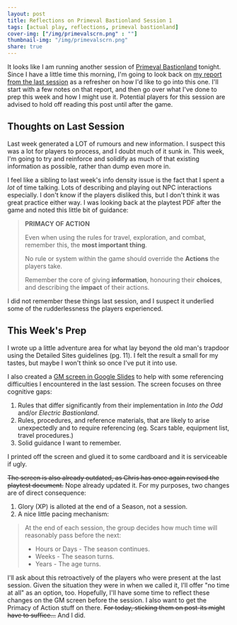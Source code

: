 ```yaml
---
layout: post
title: Reflections on Primeval Bastionland Session 1 
tags: [actual play, reflections, primeval bastionland]
cover-img: ["/img/primevalscrn.png" : ""]
thumbnail-img: "/img/primevalscrn.png"
share: true
---
```

It looks like I am running another session of [Primeval Bastionland](https://www.bastionland.com/2022/07/primeval-bastionland-playtest.html) tonight. Since I have a little time this morning, I'm going to look back on [my report from the last session](https://todistantlands.github.io/2022/07/26/primeval-playtest.html) as a refresher on how I'd like to go into this one. I'll start with a few notes on that report, and then go over what I've done to prep this week and how I might use it. Potential players for this session are advised to hold off reading this post until after the game.

## Thoughts on Last Session
Last week generated a LOT of rumours and new information. I suspect this was a lot for players to process, and I doubt much of it sunk in. This week, I'm going to try and reinforce and solidify as much of that existing information as possible, rather than dump even more in.

I feel like a sibling to last week's info density issue is the fact that I spent a _lot_ of time talking. Lots of describing and playing out NPC interactions especially. I don't know if the players disliked this, but I don't think it was great practice either way. I was looking back at the playtest PDF after the game and noted this little bit of guidance:

> **PRIMACY OF ACTION**
> 
> Even when using the rules for travel, exploration, and combat, remember this, the **most important thing**.
> 
> No rule or system within the game should override the **Actions** the players take.
>  
> Remember the core of giving **information**, honouring their **choices**, and describing the **impact** of their actions.


I did not remember these things last session, and I suspect it underlied some of the rudderlessness the players experienced. 

## This Week's Prep
I wrote up a little adventure area for what lay beyond the old man's trapdoor using the Detailed Sites guidelines (pg. 11). I felt the result a small for my tastes, but maybe I won't think so once I've put it into use.

I also created a [GM screen in Google Slides](https://docs.google.com/presentation/d/1P-zBgjs60CXrBNr_nb0xPyQgiwsEYI8WVjLvFy-pnpE/edit?usp=sharing) to help with some referencing difficulties I encountered in the last session. The screen focuses on three cognitive gaps:
1. Rules that differ significantly from their implementation in *Into the Odd* and/or *Electric Bastionland*.
2. Rules, procedures, and reference materials, that are likely to arise unexpectedly and to require referencing (eg. Scars table, equipment list, travel procedures.)
3. Solid guidance I want to remember.

I printed off the screen and glued it to some cardboard and it is serviceable if ugly.

~~The screen is also already outdated, as Chris has once again revised the playtest document.~~ Nope already updated it. For my purposes, two changes are of direct consequence:
1. Glory (XP) is alloted at the end of a Season, not a session.
2. A nice little pacing mechanism:

>At the end of each session, the group decides how much time will reasonably pass before the next:
> - Hours or Days - The season continues.
> - Weeks - The season turns.
> - Years - The age turns.

I'll ask about this retroactively of the players who were present at the last session. Given the situation they were in when we called it, I'll offer "no time at all" as an option, too. Hopefully, I'll have some time to reflect these changes on the GM screen before the session. I also want to get the Primacy of Action stuff on there. ~~For today, sticking them on post-its might have to suffice...~~ And I did.